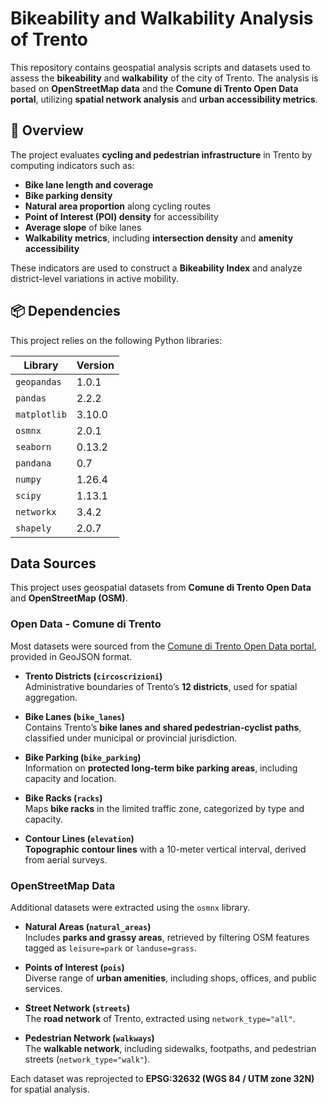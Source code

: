 # Bikeability and Walkability Analysis of Trento  

This repository contains geospatial analysis scripts and datasets used to assess the **bikeability** and **walkability** of the city of Trento. The analysis is based on **OpenStreetMap data** and the **Comune di Trento Open Data portal**, utilizing **spatial network analysis** and **urban accessibility metrics**.  

## 📌 Overview  

The project evaluates **cycling and pedestrian infrastructure** in Trento by computing indicators such as:  
- **Bike lane length and coverage**  
- **Bike parking density**  
- **Natural area proportion** along cycling routes  
- **Point of Interest (POI) density** for accessibility  
- **Average slope** of bike lanes  
- **Walkability metrics**, including **intersection density** and **amenity accessibility**  

These indicators are used to construct a **Bikeability Index** and analyze district-level variations in active mobility.  

## 📦 Dependencies  

This project relies on the following Python libraries:  

| Library     | Version |
|------------|---------|
| `geopandas`  | 1.0.1  |
| `pandas`     | 2.2.2  |
| `matplotlib` | 3.10.0 |
| `osmnx`      | 2.0.1  |
| `seaborn`    | 0.13.2 |
| `pandana`    | 0.7    |
| `numpy`      | 1.26.4 |
| `scipy`      | 1.13.1 |
| `networkx`   | 3.4.2  |
| `shapely`    | 2.0.7  |

## Data Sources
This project uses geospatial datasets from **Comune di Trento Open Data** and **OpenStreetMap (OSM)**.

### Open Data - Comune di Trento  
Most datasets were sourced from the [Comune di Trento Open Data portal](https://www.comune.trento.it/Aree-tematiche/Open-Data), provided in GeoJSON format.

- **Trento Districts (`circoscrizioni`)**  
  Administrative boundaries of Trento’s **12 districts**, used for spatial aggregation.  

- **Bike Lanes (`bike_lanes`)**  
  Contains Trento’s **bike lanes and shared pedestrian-cyclist paths**, classified under municipal or provincial jurisdiction.  

- **Bike Parking (`bike_parking`)**  
  Information on **protected long-term bike parking areas**, including capacity and location.  

- **Bike Racks (`racks`)**  
  Maps **bike racks** in the limited traffic zone, categorized by type and capacity.  

- **Contour Lines (`elevation`)**  
  **Topographic contour lines** with a 10-meter vertical interval, derived from aerial surveys.  

### OpenStreetMap Data  
Additional datasets were extracted using the `osmnx` library.

- **Natural Areas (`natural_areas`)**  
  Includes **parks and grassy areas**, retrieved by filtering OSM features tagged as `leisure=park` or `landuse=grass`.  

- **Points of Interest (`pois`)**  
  Diverse range of **urban amenities**, including shops, offices, and public services.  

- **Street Network (`streets`)**  
  The **road network** of Trento, extracted using `network_type="all"`.  

- **Pedestrian Network (`walkways`)**  
  The **walkable network**, including sidewalks, footpaths, and pedestrian streets (`network_type="walk"`).  

Each dataset was reprojected to **EPSG:32632 (WGS 84 / UTM zone 32N)** for spatial analysis.  


